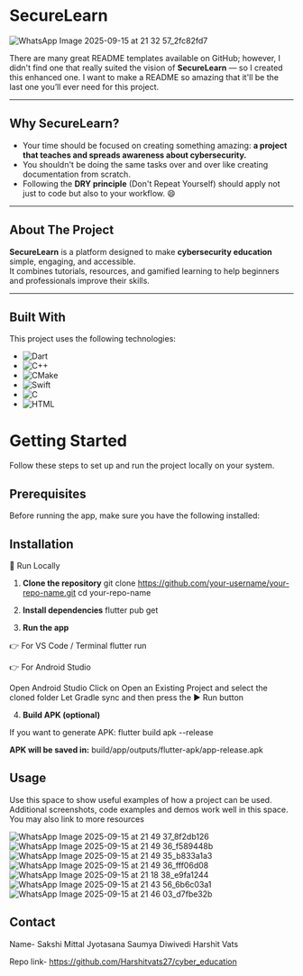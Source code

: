 # SecureLearn
![WhatsApp Image 2025-09-15 at 21 32 57_2fc82fd7](https://github.com/user-attachments/assets/fb0b81b3-4d93-4c44-b4fa-f6cfe4b48ca0)

There are many great README templates available on GitHub; however, I didn't find one that really suited the vision of **SecureLearn** — so I created this enhanced one. I want to make a README so amazing that it'll be the last one you’ll ever need for this project.  

---

## Why SecureLearn?  

- Your time should be focused on creating something amazing: **a project that teaches and spreads awareness about cybersecurity.**  
- You shouldn't be doing the same tasks over and over like creating documentation from scratch.  
- Following the **DRY principle** (Don't Repeat Yourself) should apply not just to code but also to your workflow. 😄  

---

##  About The Project  

**SecureLearn** is a platform designed to make **cybersecurity education** simple, engaging, and accessible.  
It combines tutorials, resources, and gamified learning to help beginners and professionals improve their skills.  

---
##  Built With  

This project uses the following technologies:  

- ![Dart](https://img.shields.io/badge/Dart-0175C2?style=for-the-badge&logo=dart&logoColor=white)  
- ![C++](https://img.shields.io/badge/C++-00599C?style=for-the-badge&logo=c%2B%2B&logoColor=white)  
- ![CMake](https://img.shields.io/badge/CMake-064F8C?style=for-the-badge&logo=cmake&logoColor=white)  
- ![Swift](https://img.shields.io/badge/Swift-FA7343?style=for-the-badge&logo=swift&logoColor=white)  
- ![C](https://img.shields.io/badge/C-A8B9CC?style=for-the-badge&logo=c&logoColor=white)  
- ![HTML](https://img.shields.io/badge/HTML5-E34F26?style=for-the-badge&logo=html5&logoColor=white)
  
#  Getting Started

Follow these steps to set up and run the project locally on your system.

##  Prerequisites

 Before running the app, make sure you have the following installed:

 ## Installation
 
🚀 Run Locally
1. **Clone the repository**
git clone https://github.com/your-username/your-repo-name.git
cd your-repo-name

2. **Install dependencies**
flutter pub get

3. **Run the app**

👉 For VS Code / Terminal
  flutter run

👉 For Android Studio

Open Android Studio
Click on Open an Existing Project and select the cloned folder
Let Gradle sync and then press the ▶ Run button

4. **Build APK (optional)**

  If you want to generate APK:
  flutter build apk --release

**APK will be saved in:**
build/app/outputs/flutter-apk/app-release.apk

## Usage
Use this space to show useful examples of how a project can be used. Additional screenshots, code examples and demos work well in this space. You may also link to more resources


![WhatsApp Image 2025-09-15 at 21 49 37_8f2db126](https://github.com/user-attachments/assets/c3fe8ae0-d382-4557-be29-e4b77a19892a)
![WhatsApp Image 2025-09-15 at 21 49 36_f589448b](https://github.com/user-attachments/assets/8cbaa008-f450-4d78-b03d-0c19c548dd81)
![WhatsApp Image 2025-09-15 at 21 49 35_b833a1a3](https://github.com/user-attachments/assets/cf24da33-dfbb-454f-bd32-e7c30806b9ed)
![WhatsApp Image 2025-09-15 at 21 49 36_fff06d08](https://github.com/user-attachments/assets/a666120c-5807-464f-923f-21d75b6cc20d)
![WhatsApp Image 2025-09-15 at 21 18 38_e9fa1244](https://github.com/user-attachments/assets/d42f22ca-5f48-436b-96ba-db509e402020)
![WhatsApp Image 2025-09-15 at 21 43 56_6b6c03a1](https://github.com/user-attachments/assets/ad3025c8-f93c-4729-9379-164a8ffcecb3)
![WhatsApp Image 2025-09-15 at 21 46 03_d7fbe32b](https://github.com/user-attachments/assets/807f1ddc-9059-4dc3-a3ee-558450acb885)


## Contact
Name- Sakshi Mittal 
      Jyotasana 
      Saumya Diwivedi
      Harshit Vats 



Repo link- https://github.com/Harshitvats27/cyber_education

